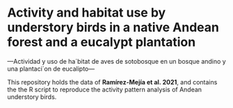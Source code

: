 # Activity and habitat use by understory birds in a native Andean forest and a eucalypt plantation
—Actividad y uso de ha´bitat de aves de sotobosque en un bosque andino y una plantaci´on de eucalipto—

This repository holds the data of **Ramírez-Mejía et al. 2021**, and contains the the R script to reproduce the activity pattern analysis of Andean understory birds.
